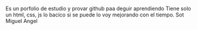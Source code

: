 Es un porfolio de estudio y provar github paa deguir aprendiendo
Tiene solo un html, css, js lo bacico si se puede lo voy mejorando con el tiempo.
Sot Miguel Angel 
